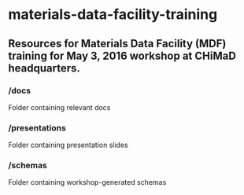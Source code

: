 # materials-data-facility-training

## Resources for Materials Data Facility (MDF) training for May 3, 2016 workshop at CHiMaD headquarters.

### /docs
Folder containing relevant docs

### /presentations
Folder containing presentation slides

### /schemas
Folder containing workshop-generated schemas
